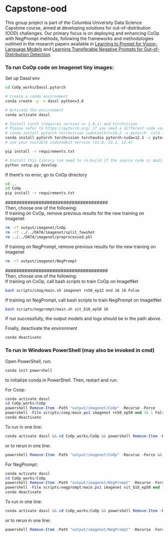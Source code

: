 # Capstone-ood
This group project is part of the Columbia University Data Science Capstone course, aimed at developing solutions for out-of-distribution (OOD) challenges. Our primary focus is on deploying and enhancing CoOp with NegPrompt methods, following the frameworks and methodologies outlined in the research papers available in [Learning to Prompt for Vision-Language Models](https://arxiv.org/abs/2109.01134) and [Learning Transferable Negative Prompts for Out-of-Distribution Detection](https://arxiv.org/abs/2404.03248).

### To run CoOp code on Imagenet tiny images:
Set up Dassl env

```bash
cd CoOp_works/Dassl.pytorch

# Create a conda environment
conda create -y -n dassl python=3.8

# Activate the environment
conda activate dassl

# Install torch (requires version >= 1.8.1) and torchvision
# Please refer to https://pytorch.org/ if you need a different cuda version
# conda install pytorch torchvision cudatoolkit=10.2 -c pytorch  (old instruction from dassl's readme)
conda install pytorch torchvision torchaudio pytorch-cuda=12.1 -c pytorch -c nvidia
# use your suitable cudatookit version (11.8, 12.1, 12.4)

pip install -r requirements.txt

# Install this library (no need to re-build if the source code is modified)
python setup.py develop
```

If there's no error, go to CoOp directory

```bash
cd ..
cd CoOp
pip install -r requirements.txt
```

#####################################  
Then, choose one of the following:  
If training on CoOp, remove previous results for the new training on imagenet

```bash
rm -rf output/imagenet/CoOp 
rm -rf ../../DATA/imagenet/split_fewshot
rm ../../DATA/imagenet/preprocessed.pkl 
```

If training on NegPrompt, remove previous results for the new training on imagenet

```bash
rm -rf output/imagenet/NegPrompt  
```

#####################################  
Then, choose one of the following:  
If training on CoOp, call bash scripts to train CoOp on ImagetNet

```bash
bash scripts/coop/main.sh imagenet rn50_ep12 end 16 16 False
```

If training on NegPrompt, call bash scripts to train NegPrompt on ImagetNet

```bash
bash scripts/negprompt/main.sh vit_b16_ep50 16
```
  
If run successfully, the output models and logs should be in the path above.  
  
Finally, deactivate the environment

```bash
conda deactivate
```

### To run in Windows PowerShell (may also be invoked in cmd)

Open PowerShell, run:

```powershell
conda init powershell
```

to initialize conda in PowerShell. Then, restart and run:

For Coop:

```powershell
conda activate dassl
cd CoOp_works/CoOp
powershell Remove-Item -Path "output/imagenet/CoOp" -Recurse -Force
powershell -File scripts/coop/main.ps1 imagenet rn50_ep50 end 16 1 False
conda deactivate
```

To run in one line:

```powershell
conda activate dassl && cd CoOp_works/CoOp && powershell Remove-Item -Path "output/imagenet/CoOp" -Recurse -Force && powershell -File scripts/coop/main.ps1 imagenet rn50_ep50 end 16 16 False && conda deactivate
```

or to rerun in one line:

```powershell
powershell Remove-Item -Path "output/imagenet/CoOp" -Recurse -Force && powershell -File scripts/coop/main.ps1 imagenet rn50_ep50 end 16 1 False
```

For NegPrompt:

```powershell
conda activate dassl
cd CoOp_works/CoOp
powershell Remove-Item -Path "output/imagenet/NegPrompt" -Recurse -Force
powershell -File scripts/negprompt/main.ps1 imagenet vit_b16_ep50 end 16 16 False
conda deactivate
```

To run in one line:

```powershell
conda activate dassl && cd CoOp_works/CoOp && powershell Remove-Item -Path "output/imagenet/NegPrompt" -Recurse -Force && powershell -File scripts/negprompt/main.ps1 imagenet vit_b16_ep50 end 16 16 False && conda deactivate
```

or to rerun in one line:

```powershell
powershell Remove-Item -Path "output/imagenet/NegPrompt" -Recurse -Force && powershell -File scripts/negprompt/main.ps1 imagenet vit_b16_ep50 end 16 1 False
```
